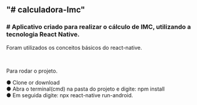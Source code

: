 
<h2>"# calculadora-Imc" </h2>

<h3># Aplicativo criado para realizar o cálculo de IMC, utilizando a tecnologia React Native. </h3>

<p>Foram utilizados os conceitos básicos do react-native. </p> <br/>

Para rodar o projeto.

● Clone or download <br/>
● Abra o terminal(cmd) na pasta do projeto e digite: npm install <br/>
● Em seguida digite: npx react-native run-android. <br/>





